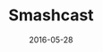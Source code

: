 ---
layout: site
title: "Smashcast"
date: 2016-05-28
categories: [community]
version: 1.6.6
major: 1
minor: 6
patch: 6
slug: smashcast
link: https://www.smashcast.tv/
permalink: /sites/:slug
---